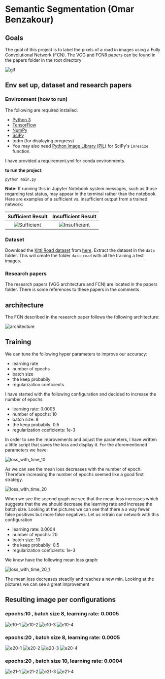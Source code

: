 # Semantic Segmentation (Omar Benzakour)

## Goals

The goal of this project is to label the pixels of a road in images using a Fully Convolutional Network (FCN). The VGG and FCN8 papers can be found in the papers folder in the root directory 

![gif](report_resources/images/gif.gif)


## Env set up, dataset and research papers
### Environment (how to run)

The following are required installed:

 - [Python 3](https://www.python.org/)
 - [TensorFlow](https://www.tensorflow.org/)
 - [NumPy](http://www.numpy.org/)
 - [SciPy](https://www.scipy.org/)
 - tqdm (for displaying progress)
 - You may also need [Python Image Library (PIL)](https://pillow.readthedocs.io/) for SciPy's `imresize` function.

I have provided a requirement.yml for conda environments.

**to run the project**:
```
python main.py
```
**Note:** If running this in Jupyter Notebook system messages, such as those regarding test status, may appear in the terminal rather than the notebook.
Here are examples of a sufficient vs. insufficient output from a trained network:

Sufficient Result          |  Insufficient Result
:-------------------------:|:-------------------------:
![Sufficient](./examples/sufficient_result.png)  |  ![Insufficient](./examples/insufficient_result.png)

### Dataset
Download the [Kitti Road dataset](http://www.cvlibs.net/datasets/kitti/eval_road.php) from [here](http://www.cvlibs.net/download.php?file=data_road.zip).  Extract the dataset in the `data` folder.  This will create the folder `data_road` with all the training a test images.

### Research papers 

The research papers (VGG architecture and FCN) are located in the papers folder. There is some references to these papers in the comments


## architecture

The FCN described in the research paper follows the following architecture:


![architecture](report_resources/images/fcn_arch_vgg16.png)


## Training


We can tune the following hyper parameters to improve our accuracy:

 - learning rate
 - number of epochs
 - batch size
 - the keep probabily
 - regularization coeficients

 
I have started with the following configuration and decided to increase the number of epochs

 - learning rate: 0.0005
 - number of epochs: 10
 - batch size: 8
 - the keep probabily: 0.5
 - regularization coeficients: 1e-3


In order to see the improvements and adjust the parameters, I have written a little script that saves the loss and display it. For the aforementioned parameters we have:

![loss_with_time_10](report_resources/graph_scripts/10-8-0.0005-0.5.png)

As we can see the mean loss decreases with the number of epoch. Therefore increasing the number of epochs seemed like a good first strategy.

![loss_with_time_20](report_resources/graph_scripts/20-8-0.0005-0.5.png)

When we see the second graph we see that the mean loss increases which suggests that the we should decrease the learning rate and increase the batch size. Looking at the pictures we can see that there a a way fewer false positives but more false negatives. Let us retrain our network with this configuration


 - learning rate: 0.0004
 - number of epochs: 20
 - batch size: 10
 - the keep probabily: 0.5
 - regularization coeficients: 1e-3


We know have the following mean loss graph:

![loss_with_time_20_1](report_resources/graph_scripts/20-10-0.0004-0.5.png)

The mean loss decreases steadily and reaches a new min. Looking at the pictures we can see a great improvement

## Resulting image per configurations

### epochs:10 , batch size 8, learning rate: 0.0005

![e10-1](report_resources/images/10-8-0.0005-0.5/um_000060.png)
![e10-2](report_resources/images/10-8-0.0005-0.5/uu_000010.png)
![e10-3](report_resources/images/10-8-0.0005-0.5/uu_000026.png)
![e10-4](report_resources/images/10-8-0.0005-0.5/uu_000097.png)

### epochs:20 , batch size 8, learning rate: 0.0005

![e20-1](report_resources/images/20-8-0.0005-0.5/um_000060.png)
![e20-2](report_resources/images/20-8-0.0005-0.5/uu_000010.png)
![e20-3](report_resources/images/20-8-0.0005-0.5/uu_000026.png)
![e20-4](report_resources/images/20-8-0.0005-0.5/uu_000097.png)

### epochs:20 , batch size 10, learning rate: 0.0004

![e21-1](report_resources/images/20-10-0.0004-0.5/um_000060.png)
![e21-2](report_resources/images/20-10-0.0004-0.5/uu_000010.png)
![e21-3](report_resources/images/20-10-0.0004-0.5/uu_000026.png)
![e21-4](report_resources/images/20-10-0.0004-0.5/uu_000097.png)

